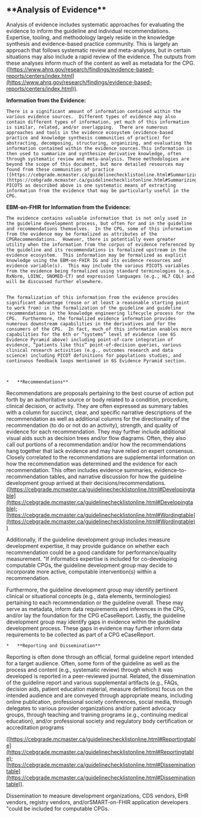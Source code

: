 
<h2>**Analysis of Evidence**</h2>


Analysis of evidence includes systematic approaches for evaluating the evidence to inform the guideline and individual recommendations. Expertise, tooling, and methodology largely reside in the knowledge synthesis and evidence-based practice community.  This is largely an approach that follows systematic review and meta-analyses, but in certain situations may also include a rapid review of the evidence.  The outputs from these analyses inform much of the content as well as metadata for the CPG. ([https://www.ahrq.gov/research/findings/evidence-based-reports/centers/index.html](https://www.ahrq.gov/research/findings/evidence-based-reports/centers/index.html)).  

**Information from the Evidence:**


    There is a significant amount of information contained within the various evidence sources.  Different types of evidence may also contain different types of information, yet much of this information is similar, related, and/or overlapping.  There are numerous approaches and tools in the evidence ecosystem (evidence-based practice and knowledge synthesis communities of practice) for abstracting, decomposing, structuring, organizing, and evaluating the information contained within the evidence sources.This information is then used to summarize and synthesize derivative knowledge, often through systematic review and meta-analysis. These methodologies are beyond the scope of this document, but more detailed resources may found from these communities of practice ([https://cebgrade.mcmaster.ca/guidelinechecklistonline.html#Summarizingtable](https://cebgrade.mcmaster.ca/guidelinechecklistonline.html#Summarizingtable)).  PICOTS as described above is one systematic means of extracting information from the evidence that may be particularly useful in the CPG.

**EBM-on-FHIR for Information from the Evidence:**


    The evidence contains valuable information that is not only used in the guideline development process, but often for and in the guideline and recommendations themselves.  In the CPG, some of this information from the evidence may be formalized as attributes of the CPGRecommendations.  However, there is potentially even greater utility when the information from the corpus of evidence referenced by the guideline and its recommendations is formalized upstream in the evidence ecosystem.  This information may be formalized as explicit knowledge using the EBM-on-FHIR IG and its evidence resources and evidence variable(s).  This may include the various PICOTS variables from the evidence being formalized using standard terminologies (e.g., RxNorm, LOINC, SNOMED-CT) and expression languages (e.g., HL7 CQL) and will be discussed further elsewhere.  


    The formalization of this information from the evidence provides significant advantage (reuse or at least a reasonable starting point to work from) in the formalization of the guideline and guideline recommendations in the knowledge engineering lifecycle process for the CPG.  Furthermore, the formalized evidence information provides numerous downstream capabilities in the derivatives and for the consumers of the CPG.  In fact, much of this information enables more capabilities for the 6th or “systems” level of evidence (see 6S Evidence Pyramid above) including point-of-care integration of evidence, “patients like this” point-of-decision queries, various clinical research activities (e.g., outcomes research and data science) including PICOT definitions for populations studies, and continuous feedback loops mentioned in 6S Evidence Pyramid section.



    *   **Recommendations**

Recommendations are proposals pertaining to the best course of action put forth by an authoritative source or body related to a condition, procedure, clinical decision, or activity.  They are often expressed as summary tables with a column for succinct, clear, and specific narrative descriptions of the recommendation as well as additional columns for the directionality of the recommendation (to do or not do an activity), strength, and quality of evidence for each recommendation.  They may further include additional visual aids such as decision trees and/or flow diagrams.  Often, they also call out portions of a recommendation and/or how the recommendations hang together that lack evidence and may have relied on expert consensus.  Closely correlated to the recommendations are supplemental information on how the recommendation was determined and the evidence for each recommendation. This often includes evidence summaries, evidence-to-recommendation tables, and narrative discussion for how the guideline development group arrived at their decisions/recommendations.  ([https://cebgrade.mcmaster.ca/guidelinechecklistonline.html#Developingtable](https://cebgrade.mcmaster.ca/guidelinechecklistonline.html#Developingtable); [https://cebgrade.mcmaster.ca/guidelinechecklistonline.html#Wordingtable](https://cebgrade.mcmaster.ca/guidelinechecklistonline.html#Wordingtable))

Additionally, if the guideline development group includes measure development expertise, it may provide guidance on whether each recommendation could be a good candidate for performance/quality measurement. "If informatics expertise is included for co-developing computable CPGs, the guideline development group may decide to incorporate more active, computable intervention(s) within a recommendation.

Furthermore, the guideline development group may identify pertinent clinical or situational concepts (e.g., data elements, terminologies) pertaining to each recommendation or the guideline overall.  These may serve as metadata, inform data requirements and inferences in the CPG, and/or lay the foundation for the CPG eCaseReport.  Lastly, the guideline development group may identify gaps in evidence within the guideline development process. These gaps in evidence may further inform data requirements to be collected as part of a CPG eCaseReport.



    *   **Reporting and Dissemination**

Reporting is often done through an official, formal guideline report intended for a target audience. Often, some form of the guideline as well as the process and content (e.g., systematic review) through which it was developed is reported in a peer-reviewed journal.  Related, the dissemination of the guideline report and various supplemental artifacts (e.g., FAQs, decision aids, patient education material, measure definitions) focus on the intended audience and are conveyed through appropriate means, including online publication, professional society conferences, social media, through delegates to various provider organizations and/or patient advocacy groups, through teaching and training programs (e.g., continuing medical education), and/or professional society and regulatory body certification or accreditation programs  

([https://cebgrade.mcmaster.ca/guidelinechecklistonline.html#Reportingtable](https://cebgrade.mcmaster.ca/guidelinechecklistonline.html#Reportingtable); [https://cebgrade.mcmaster.ca/guidelinechecklistonline.html#Disseminationtable](https://cebgrade.mcmaster.ca/guidelinechecklistonline.html#Disseminationtable)).

Dissemination to measure development organizations, CDS vendors, EHR vendors, registry vendors, and/orSMART-on-FHIR application developers "could be included for computable CPGs.
